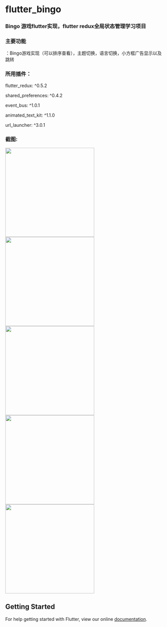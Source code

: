 # flutter_bingo

<h3>Bingo 游戏flutter实现，flutter redux全局状态管理学习项目</h3>

<h3>主要功能</h3>：Bingo游戏实现（可以排序查看），主题切换，语言切换，小方框广告显示以及跳转

<h3>所用插件：</h3>

flutter_redux: ^0.5.2

shared_preferences: ^0.4.2

event_bus:  ^1.0.1

animated_text_kit: ^1.1.0

url_launcher: ^3.0.1

<h3>截图:</h3>

<img src="https://raw.githubusercontent.com/baochangfan/Bingo/master/screenshot/S80929-095048.jpg" width="280"> 

<img src="https://raw.githubusercontent.com/baochangfan/Bingo/master/screenshot/S80929-095111.jpg" width="280"> 

<img src="https://raw.githubusercontent.com/baochangfan/Bingo/master/screenshot/S80929-095130.jpg" width="280"> 

<img src="https://raw.githubusercontent.com/baochangfan/Bingo/master/screenshot/S80929-095135.jpg" width="280"> 

<img src="https://raw.githubusercontent.com/baochangfan/Bingo/master/screenshot/S80929-095228.jpg" width="280"> 


## Getting Started

For help getting started with Flutter, view our online
[documentation](https://flutter.io/).

